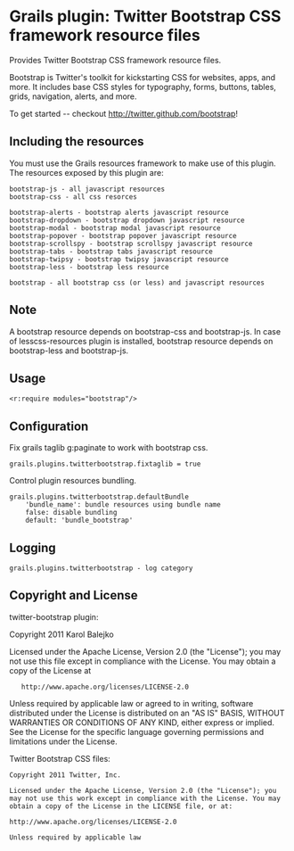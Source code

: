 Grails plugin: Twitter Bootstrap CSS framework resource files
===============================================

Provides Twitter Bootstrap CSS framework resource files.

Bootstrap is Twitter's toolkit for kickstarting CSS for websites, apps, and more. It includes base CSS styles for typography, forms, buttons, tables, grids, navigation, alerts, and more.

To get started -- checkout http://twitter.github.com/bootstrap!

Including the resources
------------------------

You must use the Grails resources framework to make use of this plugin. The resources exposed by this plugin are:

    bootstrap-js - all javascript resources
    bootstrap-css - all css resorces

    bootstrap-alerts - bootstrap alerts javascript resource
    bootstrap-dropdown - bootstrap dropdown javascript resource
    bootstrap-modal - bootstrap modal javascript resource
    bootstrap-popover - bootstrap popover javascript resource
    bootstrap-scrollspy - bootstrap scrollspy javascript resource
    bootstrap-tabs - bootstrap tabs javascript resource
    bootstrap-twipsy - bootstrap twipsy javascript resource
    bootstrap-less - bootstrap less resource

    bootstrap - all bootstrap css (or less) and javascript resources 

Note 
-----
A bootstrap resource depends on bootstrap-css and bootstrap-js. 
In case of lesscss-resources plugin is installed, bootstrap resource depends on bootstrap-less and bootstrap-js.   
 
Usage
-----

    <r:require modules="bootstrap"/>

Configuration   
-------------

Fix grails taglib g:paginate to work with bootstrap css. 
 
    grails.plugins.twitterbootstrap.fixtaglib = true
    
Control plugin resources bundling.

    grails.plugins.twitterbootstrap.defaultBundle
        'bundle_name': bundle resources using bundle name
        false: disable bundling
        default: 'bundle_bootstrap'

Logging
-------

    grails.plugins.twitterbootstrap - log category

Copyright and License
---------------------

twitter-bootstrap plugin:

   Copyright 2011 Karol Balejko

   Licensed under the Apache License, Version 2.0 (the "License");
   you may not use this file except in compliance with the License.
   You may obtain a copy of the License at

       http://www.apache.org/licenses/LICENSE-2.0

   Unless required by applicable law or agreed to in writing, software
   distributed under the License is distributed on an "AS IS" BASIS,
   WITHOUT WARRANTIES OR CONDITIONS OF ANY KIND, either express or implied.
   See the License for the specific language governing permissions and
   limitations under the License.


Twitter Bootstrap CSS files:

    Copyright 2011 Twitter, Inc.
    
    Licensed under the Apache License, Version 2.0 (the "License"); you may not use this work except in compliance with the License. You may obtain a copy of the License in the LICENSE file, or at:
    
    http://www.apache.org/licenses/LICENSE-2.0
    
    Unless required by applicable law
